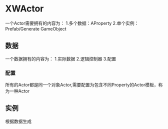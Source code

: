 # XWActor
一个Actor需要拥有的内容为：
1.多个数据：AProperty
2.单个实例：Prefab/Generate GameObject
## 数据
一个数据拥有的内容为：
1.实际数据
2.逻辑控制器
3.配置
### 配置
所有的Actor都是同一个对象Actor,需要配置为包含不同Property的Actor模板，称为一种Actor

## 实例
根据数据生成